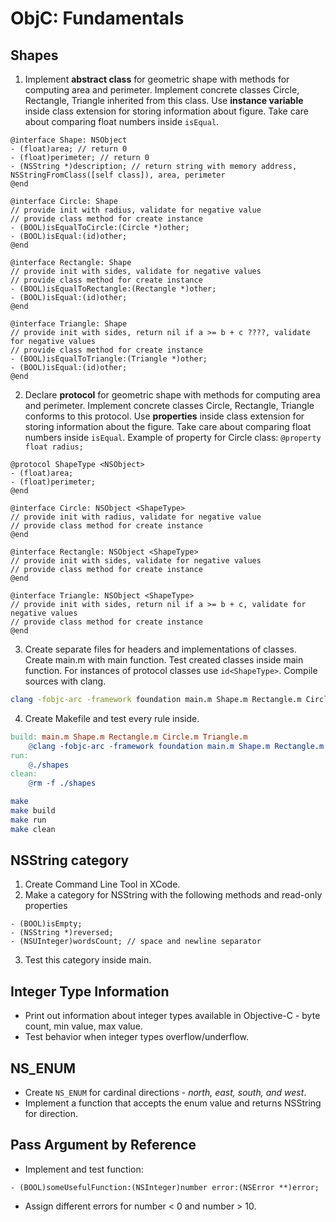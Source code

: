# ObjC: Fundamentals

## Shapes
1. Implement **abstract class** for geometric shape with methods for computing area and perimeter. Implement concrete classes Circle, Rectangle, Triangle inherited from this class. Use **instance variable** inside class extension for storing information about figure. Take care about comparing float numbers inside `isEqual`. 
```objc
@interface Shape: NSObject 
- (float)area; // return 0
- (float)perimeter; // return 0
- (NSString *)description; // return string with memory address, NSStringFromClass([self class]), area, perimeter
@end

@interface Circle: Shape
// provide init with radius, validate for negative value
// provide class method for create instance
- (BOOL)isEqualToCircle:(Circle *)other;
- (BOOL)isEqual:(id)other;
@end

@interface Rectangle: Shape 
// provide init with sides, validate for negative values
// provide class method for create instance
- (BOOL)isEqualToRectangle:(Rectangle *)other;
- (BOOL)isEqual:(id)other;
@end

@interface Triangle: Shape
// provide init with sides, return nil if a >= b + c ????, validate for negative values
// provide class method for create instance
- (BOOL)isEqualToTriangle:(Triangle *)other;
- (BOOL)isEqual:(id)other;
@end

```

2. Declare **protocol** for geometric shape with methods for computing area and perimeter. Implement concrete classes Circle, Rectangle, Triangle conforms to this protocol. Use **properties** inside class extension for storing information about the figure. Take care about comparing float numbers inside `isEqual`. Example of property for Circle class: `@property float radius;`

```objc 
@protocol ShapeType <NSObject>
- (float)area;
- (float)perimeter;
@end

@interface Circle: NSObject <ShapeType>
// provide init with radius, validate for negative value
// provide class method for create instance
@end

@interface Rectangle: NSObject <ShapeType>
// provide init with sides, validate for negative values
// provide class method for create instance
@end

@interface Triangle: NSObject <ShapeType>
// provide init with sides, return nil if a >= b + c, validate for negative values
// provide class method for create instance
@end

```

3. Create separate files for headers and implementations of classes. Create main.m with main function. Test created classes inside main function. For instances of protocol classes use `id<ShapeType>`. Compile sources with clang. 
```bash
clang -fobjc-arc -framework foundation main.m Shape.m Rectangle.m Circle.m Triangle.m -o shapes
```

4. Create Makefile and test every rule inside.

```makefile
build: main.m Shape.m Rectangle.m Circle.m Triangle.m
    @clang -fobjc-arc -framework foundation main.m Shape.m Rectangle.m Circle.m Triangle.m -o shapes
run:
    @./shapes
clean:
    @rm -f ./shapes
```

```bash
make
make build
make run
make clean
```

## NSString category
1. Create Command Line Tool in XCode.
2. Make a category for NSString with the following methods and read-only properties
```objc 
- (BOOL)isEmpty; 
- (NSString *)reversed;
- (NSUInteger)wordsCount; // space and newline separator 
```
3. Test this category inside main.

## Integer Type Information

- Print out information about integer types available in Objective-C - byte count, min value, max value.
- Test behavior when integer types overflow/underflow.

## NS_ENUM

- Create `NS_ENUM` for cardinal directions - *north, east, south, and west*.
- Implement a function that accepts the enum value and returns NSString for direction.

## Pass Argument by Reference

- Implement and test function:
```objc
- (BOOL)someUsefulFunction:(NSInteger)number error:(NSError **)error;
```
- Assign different errors for number < 0 and number > 10.
 